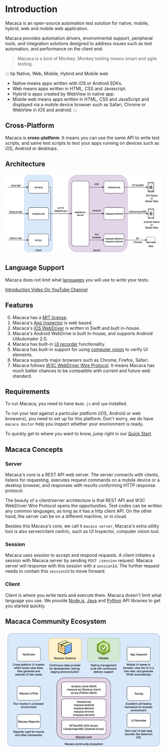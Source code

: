 # Introduction

Macaca is an open-source automation test solution for native, mobile, hybrid, web and mobile web application.

Macaca provides automation drivers, environmental support, peripheral tools, and integration solutions designed to address issues such as test automation, and performance on the client end.

> Macaca is a kind of Monkey. Monkey testing means smart and agile testing.

::: tip Native, Web, Mobile, Hybrid and Mobile web
- Native means apps written with iOS or Android SDKs.
- Web means apps written in HTML, CSS and Javascript.
- Hybrid is apps created by WebView in native app.
- Mobile web means apps written in HTML, CSS and JavaScript and displayed via a mobile device browser such as Safari, Chrome or WebView in iOS and android.
:::

## Cross-Platform

Macaca is **cross-platform**. It means you can use the same API to write test scripts, and same test scripts to test your apps running on devices such as iOS, Android or desktops.

## Architecture

![](/assets/88fe9010gy1g1k8o53d0ej20wb0ggwgu.jpg)

## Language Support

Macaca does not limit what [languages](#client) you will use to write your tests.

[Introduction Video On YouTube Channel](//github.com/macacajs/awesome-macaca#video)

## Features

0. Macaca has a [MIT license](https://opensource.org/licenses/MIT).
0. Macaca's [App Inspector](https://macacajs.com/app-inspector/) is web based.
0. Macaca's [iOS WebDriver](https://github.com/macacajs/XCTestWD) is written in Swift and built in-house.
0. Macaca's Android WebDrive is built in-house, and supports Android UIAutomator 2.0.
0. Macaca has built-in [UI recorder](https://macacajs.github.io/guide/recorder.html) functionality.
0. Macaca has built-in support for using [computer vision](https://macacajs.github.io/guide/computer-vision.html) to verify UI elements.
0. Macaca supports major browsers such as Chrome, Firefox, Safari.
0. Macaca follows [W3C WebDriver Wire Protocol](//www.w3.org/TR/webdriver/). It means Macaca has much better chances to be compatible with current and future web standard.

## Requirements

To run Macaca, you need to have `Node.js` and `npm` installed.

To run your test against a particular platform (iOS, Android or web browsers), you need to set up for this platform. Don't worry, we do have `macaca doctor` help you inspect whether your environment is ready.

To quickly get to where you want to know, jump right in our [Quick Start](/guide/quick-start.html).

## Macaca Concepts

### Server

Macaca's core is a REST API web server. The server connects with clients, listens for requesting, executes request commands on a mobile device or a desktop browser, and responses with results conforming HTTP response protocol.

The beauty of a client/server architecture is that REST API and W3C WebDriver Wire Protocol opens the opportunities. Test codes can be written any common languages, as long as it has a http client API. On the other hand, the server can be on a different machine, or in cloud.

Besides this Macaca's core, we call it `macaca server`,  Macaca's extra utility tool is also server/client centric, such as UI Inspector, computer vision tool.

### Session

Macaca uses session to accept and respond requests. A client initiates a session with Macaca server by sending `POST /session` request. Macaca server will response with this session with a `sessionId`. The further request needs to contain this `sessionId` to move forward.

### Client

Client is where you write tests and execute them. Macaca doesn't limit what language you use. We provide [Node.js](/guide/nodejs.html), [Java](/guide/java.html) and [Python](/guide/python.html) API libraries to get you started quickly.

## Macaca Community Ecosystem

![](/assets/88fe9010gy1g1u1s0bzwsj20rz0kwtdx.jpg)
